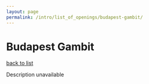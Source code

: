 ```yaml
---
layout: page
permalink: /intro/list_of_openings/budapest-gambit/
---
```


# Budapest Gambit

[back to list](../../intro/list_of_openings)

Description unavailable
